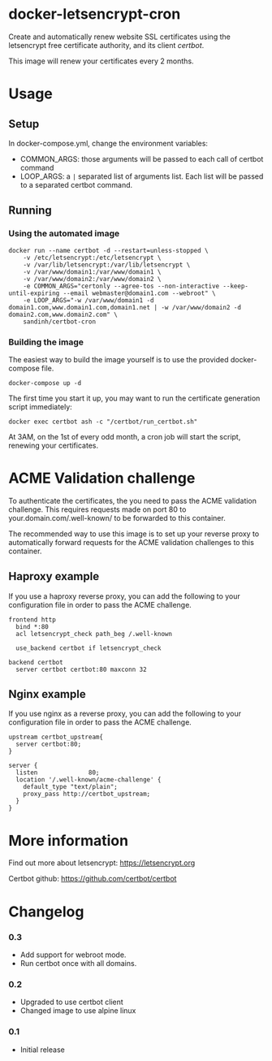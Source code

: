 # docker-letsencrypt-cron
Create and automatically renew website SSL certificates using the letsencrypt free certificate authority, and its client *certbot*.

This image will renew your certificates every 2 months.

# Usage

## Setup

In docker-compose.yml, change the environment variables:
- COMMON_ARGS: those arguments will be passed to each call of certbot command
- LOOP_ARGS: a `|` separated list of arguments list. Each list will be passed to a separated certbot command.

## Running

### Using the automated image

```shell
docker run --name certbot -d --restart=unless-stopped \
    -v /etc/letsencrypt:/etc/letsencrypt \
    -v /var/lib/letsencrypt:/var/lib/letsencrypt \
    -v /var/www/domain1:/var/www/domain1 \
    -v /var/www/domain2:/var/www/domain2 \
    -e COMMON_ARGS="certonly --agree-tos --non-interactive --keep-until-expiring --email webmaster@domain1.com --webroot" \
    -e LOOP_ARGS="-w /var/www/domain1 -d domain1.com,www.domain1.com,domain1.net | -w /var/www/domain2 -d domain2.com,www.domain2.com" \
    sandinh/certbot-cron
```

### Building the image

The easiest way to build the image yourself is to use the provided docker-compose file.

```shell
docker-compose up -d
```

The first time you start it up, you may want to run the certificate generation script immediately:

```shell
docker exec certbot ash -c "/certbot/run_certbot.sh"
```

At 3AM, on the 1st of every odd month, a cron job will start the script, renewing your certificates.

# ACME Validation challenge

To authenticate the certificates, the you need to pass the ACME validation challenge. This requires requests made on port 80 to your.domain.com/.well-known/ to be forwarded to this container.

The recommended way to use this image is to set up your reverse proxy to automatically forward requests for the ACME validation challenges to this container.

## Haproxy example

If you use a haproxy reverse proxy, you can add the following to your configuration file in order to pass the ACME challenge.

``` haproxy
frontend http
  bind *:80
  acl letsencrypt_check path_beg /.well-known

  use_backend certbot if letsencrypt_check

backend certbot
  server certbot certbot:80 maxconn 32
```

## Nginx example

If you use nginx as a reverse proxy, you can add the following to your configuration file in order to pass the ACME challenge.

``` nginx
upstream certbot_upstream{
  server certbot:80;
}

server {
  listen              80;
  location '/.well-known/acme-challenge' {
    default_type "text/plain";
    proxy_pass http://certbot_upstream;
  }
}

```

# More information

Find out more about letsencrypt: https://letsencrypt.org

Certbot github: https://github.com/certbot/certbot

# Changelog

### 0.3
- Add support for webroot mode.
- Run certbot once with all domains.

### 0.2
- Upgraded to use certbot client
- Changed image to use alpine linux

### 0.1
- Initial release
